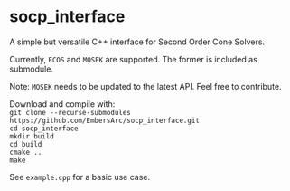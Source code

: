# socp_interface

A simple but versatile C++ interface for Second Order Cone Solvers.

Currently, `ECOS` and `MOSEK` are supported. The former is included as submodule.

Note: `MOSEK` needs to be updated to the latest API. Feel free to contribute.

Download and compile with:  
`git clone --recurse-submodules https://github.com/EmbersArc/socp_interface.git`  
`cd socp_interface`  
`mkdir build`  
`cd build`  
`cmake ..`  
`make`  

See `example.cpp` for a basic use case.
